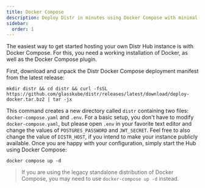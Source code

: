 ```yaml
---
title: Docker Compose
description: Deploy Distr in minutes using Docker Compose with minimal configuration and automatic database setup.
sidebar:
  order: 1
---
```


The easiest way to get started hosting your own Distr Hub instance is with Docker Compose.
For this, you need a working installation of Docker, as well as the Docker Compose plugin.

First, download and unpack the Distr Docker Compose deployment manifest from the latest release:

```shell
mkdir distr && cd distr && curl -fsSL https://github.com/glasskube/distr/releases/latest/download/deploy-docker.tar.bz2 | tar -jx
```

This command creates a new directory called `distr` containing two files: `docker-compose.yaml` and `.env`.
For a basic setup, you don't have to modify `docker-compose.yaml`, but please open `.env` in your favorite text editor and change the values of `POSTGRES_PASSWORD` and `JWT_SECRET`.
Feel free to also change the value of `DISTR_HOST`, if you intend to make your instance publicly available.
Once you are happy with your configuration, simply start the Hub using Docker Compose:

```shell
docker compose up -d
```

> If you are using the legacy standalone distribution of Docker Compose, you may need to use `docker-compose up -d` instead.
